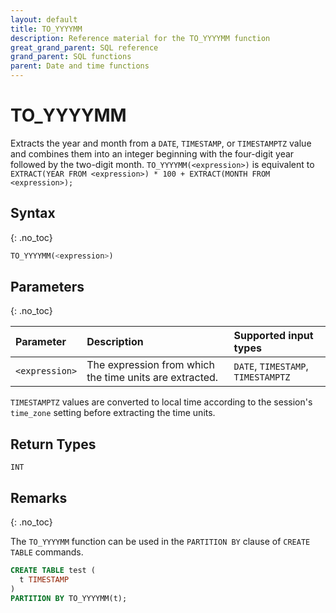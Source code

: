 ```yaml
---
layout: default
title: TO_YYYYMM
description: Reference material for the TO_YYYYMM function
great_grand_parent: SQL reference
grand_parent: SQL functions
parent: Date and time functions
---
```


# TO_YYYYMM

Extracts the year and month from a `DATE`, `TIMESTAMP`, or `TIMESTAMPTZ` value and combines them into an integer beginning with the four-digit year followed by the two-digit month.
`TO_YYYYMM(<expression>)` is equivalent to `EXTRACT(YEAR FROM <expression>) * 100 + EXTRACT(MONTH FROM <expression>);`

## Syntax
{: .no_toc}

```sql
TO_YYYYMM(<expression>)
```

## Parameters
{: .no_toc}

| Parameter      | Description                                             | Supported input types              |
| :------------- | :------------------------------------------------------ | :--------------------------------- |
| `<expression>` | The expression from which the time units are extracted. | `DATE`, `TIMESTAMP`, `TIMESTAMPTZ` |

`TIMESTAMPTZ` values are converted to local time according to the session's `time_zone` setting before extracting the time units.

## Return Types

`INT`

## Remarks
{: .no_toc}

The `TO_YYYYMM` function can be used in the `PARTITION BY` clause of `CREATE TABLE` commands.

```sql
CREATE TABLE test (
  t TIMESTAMP
)
PARTITION BY TO_YYYYMM(t);
```
